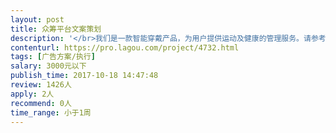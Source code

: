 ```yaml
---                
layout: post       
title: 众筹平台文案策划           
description: '</br>我们是一款智能穿戴产品，为用户提供运动及健康的管理服务。请参考网易的范例，https://3c.163.com/detail/1000051.do  充分发掘产品的特点并放大优点。让产品有情感有温度，文案让用户有带入感。</br>'     
contenturl: https://pro.lagou.com/project/4732.html      
tags: [广告方案/执行]            
salary: 3000元以下          
publish_time: 2017-10-18 14:47:48         
review: 1426人                   
apply: 2人                   
recommend: 0人                   
time_range: 小于1周              
---                 
```

